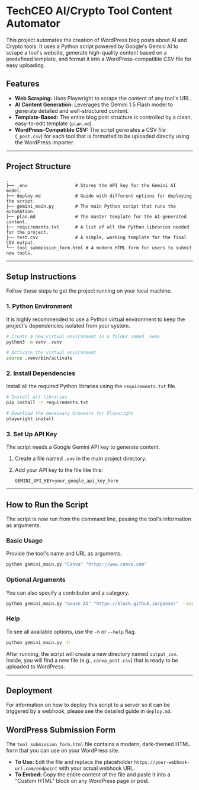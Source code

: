 # TechCEO AI/Crypto Tool Content Automator

This project automates the creation of WordPress blog posts about AI and Crypto tools. It uses a Python script powered by Google's Gemini AI to scrape a tool's website, generate high-quality content based on a predefined template, and format it into a WordPress-compatible CSV file for easy uploading.

## Features

- **Web Scraping:** Uses Playwright to scrape the content of any tool's URL.
- **AI Content Generation:** Leverages the Gemini 1.5 Flash model to generate detailed and well-structured content.
- **Template-Based:** The entire blog post structure is controlled by a clean, easy-to-edit template (`plan.md`).
- **WordPress-Compatible CSV:** The script generates a CSV file (`_post.csv`) for each tool that is formatted to be uploaded directly using the WordPress importer.

---

## Project Structure

```
.
├── .env                  # Stores the API key for the Gemini AI model.
├── deploy.md             # Guide with different options for deploying the script.
├── gemini_main.py        # The main Python script that runs the automation.
├── plan.md               # The master template for the AI-generated content.
├── requirements.txt      # A list of all the Python libraries needed for the project.
├── test.csv              # A simple, working template for the final CSV output.
└── tool_submission_form.html # A modern HTML form for users to submit new tools.
```

---

## Setup Instructions

Follow these steps to get the project running on your local machine.

### 1. Python Environment

It is highly recommended to use a Python virtual environment to keep the project's dependencies isolated from your system.

```bash
# Create a new virtual environment in a folder named .venv
python3 -m venv .venv

# Activate the virtual environment
source .venv/bin/activate
```

### 2. Install Dependencies

Install all the required Python libraries using the `requirements.txt` file.

```bash
# Install all libraries
pip install -r requirements.txt

# Download the necessary browsers for Playwright
playwright install
```

### 3. Set Up API Key

The script needs a Google Gemini API key to generate content.

1.  Create a file named `.env` in the main project directory.
2.  Add your API key to the file like this:

    ```
    GEMINI_API_KEY=your_google_api_key_here
    ```

---

## How to Run the Script

The script is now run from the command line, passing the tool's information as arguments.

### Basic Usage

Provide the tool's name and URL as arguments.

```bash
python gemini_main.py "Canva" "https://www.canva.com"
```

### Optional Arguments

You can also specify a contributor and a category.

```bash
python gemini_main.py "Goose AI" "https://block.github.io/goose/" --contributor "Community" --category "AI"
```

### Help

To see all available options, use the `-h` or `--help` flag.

```bash
python gemini_main.py -h
```

After running, the script will create a new directory named `output_csv`. Inside, you will find a new file (e.g., `canva_post.csv`) that is ready to be uploaded to WordPress.

---

## Deployment

For information on how to deploy this script to a server so it can be triggered by a webhook, please see the detailed guide in `deploy.md`.

## WordPress Submission Form

The `tool_submission_form.html` file contains a modern, dark-themed HTML form that you can use on your WordPress site.

-   **To Use:** Edit the file and replace the placeholder `https://your-webhook-url.com/endpoint` with your actual webhook URL.
-   **To Embed:** Copy the entire content of the file and paste it into a "Custom HTML" block on any WordPress page or post.
